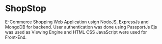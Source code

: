 # ShopStop

E-Commerce Shopping Web Application usign NodeJS, ExpressJs and MongoDB for backend. User authentication was done using PassportJs Ejs was used as Viewing Engine and HTML CSS JavaScript were used for Front-End.

